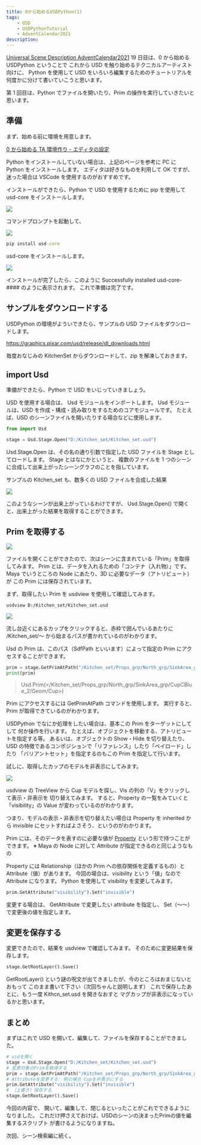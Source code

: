 ```yaml
---
title: 0から始めるUSDPython(1)
tags:
    - USD
    - USDPythonTutorial
    - AdventCalendar2021
description:
---
```


[Universal Scene Description AdventCalendar2021](https://qiita.com/advent-calendar/2021/usd) 19 日目は、0 から始める USDPython ということで
これから USD を触り始めるテクニカルアーティスト向けに、
Python を使用して USD をいろいろ編集するためのチュートリアルを何度かに分けて書いていこうと思います。

第 1 回目は、Python でファイルを開いたり、Prim の操作を実行していきたいと思います。

## 準備

まず、始める前に環境を用意します。

[0 から始める TA 環境作り - エディタの設定](00_start_python)

Python をインストールしていない場合は、上記のページを参考に PC に Python をインストールします。
エディタは好きなものを利用して OK ですが、迷った場合は VSCode を使用するのがおすすめです。

インストールができたら、Python で USD を使用するために pip を使用して usd-core をインストールします。

![](https://gyazo.com/e24f12ef2925ac7cf7173dd36836f981.png)

コマンドプロンプトを起動して、

![](https://gyazo.com/82e88248e8b4f9619904c0b27d364d01.png)

```bat
pip install usd-core
```

usd-core をインストールします。

![](https://gyazo.com/999ffb1ff2c79779d59cf5bb59cca3c2.png)

インストールが完了したら、このように Successfully installed usd-core-#### のように表示されます。
これで準備は完了です。

## サンプルをダウンロードする

USDPython の環境がよういできたら、サンプルの USD ファイルをダウンロードします。

https://graphics.pixar.com/usd/release/dl_downloads.html

毎度おなじみの KitchenSet からダウンロードして、zip を解凍しておきます。

## import Usd

準備ができたら、Python で USD をいじっていきましょう。

USD を使用する場合は、 Usd モジュールをインポートします。
Usd モジュールは、USD を作成・構成・読み取りをするためのコアモジュールです。
たとえば、USD のシーンファイルを開いたりする場合などに使用します。

```python
from import Usd

stage = Usd.Stage.Open("D:/Kitchen_set/Kitchen_set.usd")
```

Usd.Stage.Open は、その名の通り引数で指定した USD ファイルを Stage としてロードします。
Stage とはなにかというと、
複数のファイルを 1 つのシーンに合成して出来上がったシーングラフのことを指しています。

サンプルの Kitchen_set も、数多くの USD ファイルを合成した結果

![](https://gyazo.com/0a41ae104bfbc760c80bf634771c964e.png)

このようなシーンが出来上がっているわけですが、
Usd.Stage.Open() で開くと、出来上がった結果を取得することができます。

## Prim を取得する

![](https://gyazo.com/a9725cb71fa9930c133a29edb13e7222.png)

ファイルを開くことができたので、次はシーンに含まれている「Prim」を取得してみます。
Prim とは、データを入れるための「コンテナ（入れ物）」です。
Maya でいうところの Node にあたり、3D に必要なデータ（アトリビュート）が
この Prim には保存されています。

まず、取得したい Prim を usdview を使用して確認してみます。

```
usdview D:/Kitchen_set/Kitchen_set.usd
```

![](https://gyazo.com/b16ab6f2a9b059d3938b95dd9d7d9058.png)

流し台近くにあるカップをクリックすると、赤枠で囲んでいるあたりに /Kitchen_set/～
から始まるパスが書かれているのがわかります。

Usd の Prim は、このパス（SdfPath といいます）によって指定の Prim にアクセスすることができます。

```python
prim = stage.GetPrimAtPath("/Kitchen_set/Props_grp/North_grp/SinkArea_grp/CupCBlue_2/Geom/Cup")
print(prim)
```

> Usd.Prim(</Kitchen_set/Props_grp/North_grp/SinkArea_grp/CupCBlue_2/Geom/Cup>)

Prim にアクセスするには GetPrimAtPath コマンドを使用します。
実行すると、Prim が取得できているのがわかります。

USDPython でなにか処理をしたい場合は、基本この Prim をターゲットにしてして
何か操作を行います。
たとえば、オブジェクトを移動する、アトリビュートを指定する等。
あるいは、オブジェクトの Show・Hide を切り替えたり、
USD の特徴であるコンポジションで「リファレンス」したり「ペイロード」したり
「バリアントセット」を指定するのもこの Prim を指定して行います。

試しに、取得したカップのモデルを非表示にしてみます。

![](https://gyazo.com/99936ebe9df404d8b9512bf8b9379710.gif)

usdview の TreeView から Cup モデルを探し、Vis の列の「V」をクリックして表示・非表示を
切り替えてみます。
すると、Property の一覧をみていくと「visibility」の Value が変わっているのがわかります。

つまり、モデルの表示・非表示を切り替えたい場合は
Property を inherited から invisible にセットすればよさそう、というのがわかります。

Prim には、そのデータを表すのに必要な値が [Property](17_property_attribute_relation) という形で持つことができます。
※ Maya の Node に対して Attribute が指定できるのと同じようなもの

Property には Relationship（ほかの Prim への依存関係を定義するもの）と Attribute（値）があります。
今回の場合は、visibility という「値」なので Attribute になります。
Python を使用して visibility を変更してみます。

```python
prim.GetAttribute("visibility").Set("invisible")
```

変更する場合は、 GetAttribute で変更したい attribute を指定し、
Set（～～）で変更後の値を指定します。

## 変更を保存する

変更できたので、結果を usdview で確認してみます。
そのために変更結果を保存します。

```python
stage.GetRootLayer().Save()
```

GetRootLayer() という謎の呪文が出てきましたが、今のところはおまじないとおもって
このまま書いて下さい（次回ちゃんと説明します）
これで保存したあとに、もう一度 Kithcn_set.usd を開きなおすと
マグカップが非表示になっているかと思います。

## まとめ

まずはこれで USD を開いて、編集して、ファイルを保存することができました。

```python
# usdを開く
stage = Usd.Stage.Open("D:/Kitchen_set/Kitchen_set.usd")
# 変更対象のPrimを取得する
prim = stage.GetPrimAtPath("/Kitchen_set/Props_grp/North_grp/SinkArea_grp/CupCBlue_2/Geom/Cup")
# Attributeを変更する: 例の場合 Cupを非表示にする
prim.GetAttribute("visibility").Set("invisible")
# （上書き）保存する
stage.GetRootLayer().Save()
```

今回の内容で、
開いて、編集して、閉じるといったことがこれでできるようになりました。
これだけ押さえておけば、USDのシーンの決まったPrimの値を編集するスクリプト
が書けるようになりますね。

次回、シーン検索編に続く。